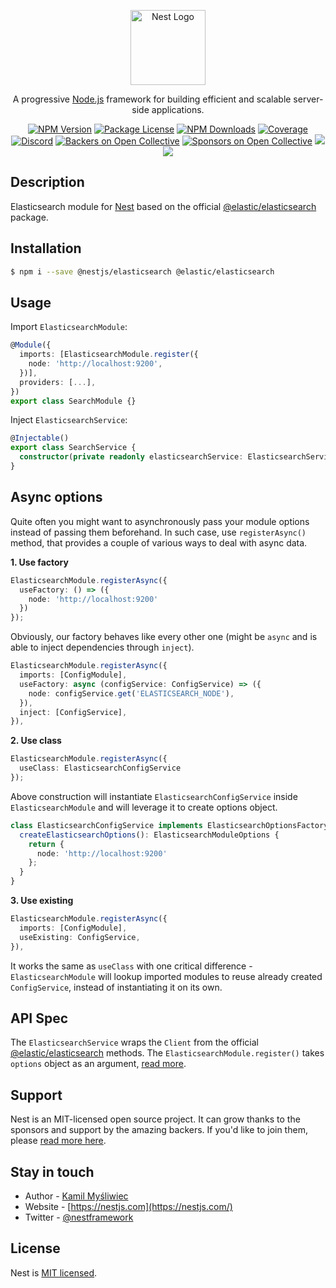 <p align="center">
  <a href="http://nestjs.com/" target="blank"><img src="https://nestjs.com/img/logo-small.svg" width="120" alt="Nest Logo" /></a>
</p>

[travis-image]: https://api.travis-ci.org/nestjs/nest.svg?branch=master
[travis-url]: https://travis-ci.org/nestjs/nest
[linux-image]: https://img.shields.io/travis/nestjs/nest/master.svg?label=linux
[linux-url]: https://travis-ci.org/nestjs/nest

  <p align="center">A progressive <a href="http://nodejs.org" target="blank">Node.js</a> framework for building efficient and scalable server-side applications.</p>
    <p align="center">
<a href="https://www.npmjs.com/~nestjscore"><img src="https://img.shields.io/npm/v/@nestjs/core.svg" alt="NPM Version" /></a>
<a href="https://www.npmjs.com/~nestjscore"><img src="https://img.shields.io/npm/l/@nestjs/core.svg" alt="Package License" /></a>
<a href="https://www.npmjs.com/~nestjscore"><img src="https://img.shields.io/npm/dm/@nestjs/core.svg" alt="NPM Downloads" /></a>
<a href="https://coveralls.io/github/nestjs/nest?branch=master"><img src="https://coveralls.io/repos/github/nestjs/nest/badge.svg?branch=master#5" alt="Coverage" /></a>
<a href="https://discord.gg/G7Qnnhy" target="_blank"><img src="https://img.shields.io/badge/discord-online-brightgreen.svg" alt="Discord"/></a>
<a href="https://opencollective.com/nest#backer"><img src="https://opencollective.com/nest/backers/badge.svg" alt="Backers on Open Collective" /></a>
<a href="https://opencollective.com/nest#sponsor"><img src="https://opencollective.com/nest/sponsors/badge.svg" alt="Sponsors on Open Collective" /></a>
  <a href="https://paypal.me/kamilmysliwiec"><img src="https://img.shields.io/badge/Donate-PayPal-dc3d53.svg"/></a>
  <a href="https://twitter.com/nestframework"><img src="https://img.shields.io/twitter/follow/nestframework.svg?style=social&label=Follow"></a>
</p>
  <!--[![Backers on Open Collective](https://opencollective.com/nest/backers/badge.svg)](https://opencollective.com/nest#backer)
  [![Sponsors on Open Collective](https://opencollective.com/nest/sponsors/badge.svg)](https://opencollective.com/nest#sponsor)-->

## Description

Elasticsearch module for [Nest](https://github.com/nestjs/nest) based on the official [@elastic/elasticsearch](https://www.npmjs.com/package/@elastic/elasticsearch) package.

## Installation

```bash
$ npm i --save @nestjs/elasticsearch @elastic/elasticsearch
```

## Usage

Import `ElasticsearchModule`:

```typescript
@Module({
  imports: [ElasticsearchModule.register({
    node: 'http://localhost:9200',
  })],
  providers: [...],
})
export class SearchModule {}
```

Inject `ElasticsearchService`:

```typescript
@Injectable()
export class SearchService {
  constructor(private readonly elasticsearchService: ElasticsearchService) {}
}
```

## Async options

Quite often you might want to asynchronously pass your module options instead of passing them beforehand. In such case, use `registerAsync()` method, that provides a couple of various ways to deal with async data.

**1. Use factory**

```typescript
ElasticsearchModule.registerAsync({
  useFactory: () => ({
    node: 'http://localhost:9200'
  })
});
```

Obviously, our factory behaves like every other one (might be `async` and is able to inject dependencies through `inject`).

```typescript
ElasticsearchModule.registerAsync({
  imports: [ConfigModule],
  useFactory: async (configService: ConfigService) => ({
    node: configService.get('ELASTICSEARCH_NODE'),
  }),
  inject: [ConfigService],
}),
```

**2. Use class**

```typescript
ElasticsearchModule.registerAsync({
  useClass: ElasticsearchConfigService
});
```

Above construction will instantiate `ElasticsearchConfigService` inside `ElasticsearchModule` and will leverage it to create options object.

```typescript
class ElasticsearchConfigService implements ElasticsearchOptionsFactory {
  createElasticsearchOptions(): ElasticsearchModuleOptions {
    return {
      node: 'http://localhost:9200'
    };
  }
}
```

**3. Use existing**

```typescript
ElasticsearchModule.registerAsync({
  imports: [ConfigModule],
  useExisting: ConfigService,
}),
```

It works the same as `useClass` with one critical difference - `ElasticsearchModule` will lookup imported modules to reuse already created `ConfigService`, instead of instantiating it on its own.

## API Spec

The `ElasticsearchService` wraps the `Client` from the official [@elastic/elasticsearch](https://www.npmjs.com/package/@elastic/elasticsearch) methods. The `ElasticsearchModule.register()` takes `options` object as an argument, [read more](https://www.elastic.co/guide/en/elasticsearch/client/javascript-api/current/client-configuration.html).

## Support

Nest is an MIT-licensed open source project. It can grow thanks to the sponsors and support by the amazing backers. If you'd like to join them, please [read more here](https://docs.nestjs.com/support).

## Stay in touch

- Author - [Kamil Myśliwiec](https://twitter.com/kammysliwiec)
- Website - [https://nestjs.com](https://nestjs.com/)
- Twitter - [@nestframework](https://twitter.com/nestframework)

## License

Nest is [MIT licensed](LICENSE).
